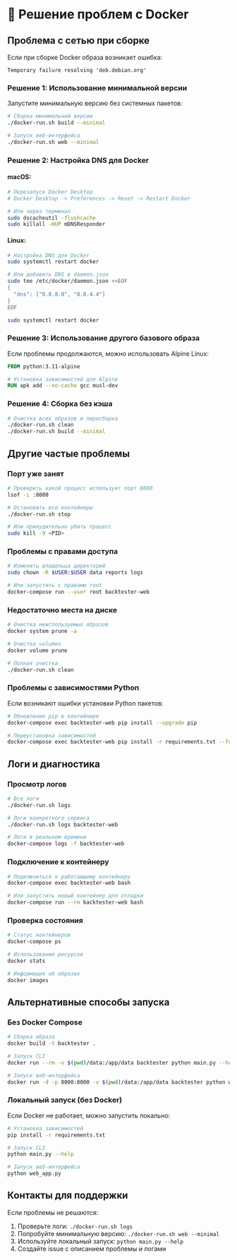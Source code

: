 # 🐳 Решение проблем с Docker

## Проблема с сетью при сборке

Если при сборке Docker образа возникает ошибка:
```
Temporary failure resolving 'deb.debian.org'
```

### Решение 1: Использование минимальной версии

Запустите минимальную версию без системных пакетов:

```bash
# Сборка минимальной версии
./docker-run.sh build --minimal

# Запуск веб-интерфейса
./docker-run.sh web --minimal
```

### Решение 2: Настройка DNS для Docker

#### macOS:
```bash
# Перезапуск Docker Desktop
# Docker Desktop -> Preferences -> Reset -> Restart Docker

# Или через терминал
sudo dscacheutil -flushcache
sudo killall -HUP mDNSResponder
```

#### Linux:
```bash
# Настройка DNS для Docker
sudo systemctl restart docker

# Или добавить DNS в daemon.json
sudo tee /etc/docker/daemon.json <<EOF
{
  "dns": ["8.8.8.8", "8.8.4.4"]
}
EOF

sudo systemctl restart docker
```

### Решение 3: Использование другого базового образа

Если проблемы продолжаются, можно использовать Alpine Linux:

```dockerfile
FROM python:3.11-alpine

# Установка зависимостей для Alpine
RUN apk add --no-cache gcc musl-dev
```

### Решение 4: Сборка без кэша

```bash
# Очистка всех образов и пересборка
./docker-run.sh clean
./docker-run.sh build --minimal
```

## Другие частые проблемы

### Порт уже занят

```bash
# Проверить какой процесс использует порт 8000
lsof -i :8000

# Остановить все контейнеры
./docker-run.sh stop

# Или принудительно убить процесс
sudo kill -9 <PID>
```

### Проблемы с правами доступа

```bash
# Изменить владельца директорий
sudo chown -R $USER:$USER data reports logs

# Или запустить с правами root
docker-compose run --user root backtester-web
```

### Недостаточно места на диске

```bash
# Очистка неиспользуемых образов
docker system prune -a

# Очистка volumes
docker volume prune

# Полная очистка
./docker-run.sh clean
```

### Проблемы с зависимостями Python

Если возникают ошибки установки Python пакетов:

```bash
# Обновление pip в контейнере
docker-compose exec backtester-web pip install --upgrade pip

# Переустановка зависимостей
docker-compose exec backtester-web pip install -r requirements.txt --force-reinstall
```

## Логи и диагностика

### Просмотр логов

```bash
# Все логи
./docker-run.sh logs

# Логи конкретного сервиса
./docker-run.sh logs backtester-web

# Логи в реальном времени
docker-compose logs -f backtester-web
```

### Подключение к контейнеру

```bash
# Подключиться к работающему контейнеру
docker-compose exec backtester-web bash

# Или запустить новый контейнер для отладки
docker-compose run --rm backtester-web bash
```

### Проверка состояния

```bash
# Статус контейнеров
docker-compose ps

# Использование ресурсов
docker stats

# Информация об образах
docker images
```

## Альтернативные способы запуска

### Без Docker Compose

```bash
# Сборка образа
docker build -t backtester .

# Запуск CLI
docker run --rm -v $(pwd)/data:/app/data backtester python main.py --help

# Запуск веб-интерфейса
docker run -d -p 8000:8000 -v $(pwd)/data:/app/data backtester python web_app.py
```

### Локальный запуск (без Docker)

Если Docker не работает, можно запустить локально:

```bash
# Установка зависимостей
pip install -r requirements.txt

# Запуск CLI
python main.py --help

# Запуск веб-интерфейса
python web_app.py
```

## Контакты для поддержки

Если проблемы не решаются:

1. Проверьте логи: `./docker-run.sh logs`
2. Попробуйте минимальную версию: `./docker-run.sh web --minimal`
3. Используйте локальный запуск: `python main.py --help`
4. Создайте issue с описанием проблемы и логами 